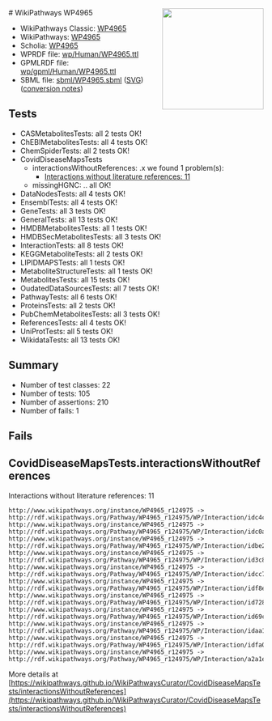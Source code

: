 <img style="float: right; width: 200px" src="../logo.png" />
# WikiPathways WP4965

* WikiPathways Classic: [WP4965](https://classic.wikipathways.org/instance/WP4965)
* WikiPathways: [WP4965](https://identifiers.org/wikipathways:WP4965)
* Scholia: [WP4965](https://scholia.toolforge.org/wikipathways/WP4965)
* WPRDF file: [wp/Human/WP4965.ttl](../wp/Human/WP4965.ttl)
* GPMLRDF file: [wp/gpml/Human/WP4965.ttl](../wp/gpml/Human/WP4965.ttl)
* SBML file: [sbml/WP4965.sbml](../sbml/WP4965.sbml) ([SVG](../sbml/WP4965.svg)) ([conversion notes](../sbml/WP4965.txt))

## Tests
* CASMetabolitesTests: all 2 tests OK!
* ChEBIMetabolitesTests: all 4 tests OK!
* ChemSpiderTests: all 2 tests OK!
* CovidDiseaseMapsTests
    * interactionsWithoutReferences: .x we found 1 problem(s):
        * [Interactions without literature references: 11](#9701cce2)
    * missingHGNC: .. all OK!
* DataNodesTests: all 4 tests OK!
* EnsemblTests: all 4 tests OK!
* GeneTests: all 3 tests OK!
* GeneralTests: all 13 tests OK!
* HMDBMetabolitesTests: all 1 tests OK!
* HMDBSecMetabolitesTests: all 3 tests OK!
* InteractionTests: all 8 tests OK!
* KEGGMetaboliteTests: all 2 tests OK!
* LIPIDMAPSTests: all 1 tests OK!
* MetaboliteStructureTests: all 1 tests OK!
* MetabolitesTests: all 15 tests OK!
* OudatedDataSourcesTests: all 7 tests OK!
* PathwayTests: all 6 tests OK!
* ProteinsTests: all 2 tests OK!
* PubChemMetabolitesTests: all 3 tests OK!
* ReferencesTests: all 4 tests OK!
* UniProtTests: all 5 tests OK!
* WikidataTests: all 13 tests OK!


## Summary

* Number of test classes: 22
* Number of tests: 105
* Number of assertions: 210
* Number of fails: 1

## Fails

<a name="9701cce2" />

## CovidDiseaseMapsTests.interactionsWithoutReferences

Interactions without literature references: 11
```
http://www.wikipathways.org/instance/WP4965_r124975 -> http://rdf.wikipathways.org/Pathway/WP4965_r124975/WP/Interaction/idc4c8fdab
http://www.wikipathways.org/instance/WP4965_r124975 -> http://rdf.wikipathways.org/Pathway/WP4965_r124975/WP/Interaction/idc0a82d8
http://www.wikipathways.org/instance/WP4965_r124975 -> http://rdf.wikipathways.org/Pathway/WP4965_r124975/WP/Interaction/idbe2626c9
http://www.wikipathways.org/instance/WP4965_r124975 -> http://rdf.wikipathways.org/Pathway/WP4965_r124975/WP/Interaction/id3c85f717
http://www.wikipathways.org/instance/WP4965_r124975 -> http://rdf.wikipathways.org/Pathway/WP4965_r124975/WP/Interaction/idcc7fc0b6
http://www.wikipathways.org/instance/WP4965_r124975 -> http://rdf.wikipathways.org/Pathway/WP4965_r124975/WP/Interaction/idf8eda287
http://www.wikipathways.org/instance/WP4965_r124975 -> http://rdf.wikipathways.org/Pathway/WP4965_r124975/WP/Interaction/id7289f3b9
http://www.wikipathways.org/instance/WP4965_r124975 -> http://rdf.wikipathways.org/Pathway/WP4965_r124975/WP/Interaction/id69cfbf
http://www.wikipathways.org/instance/WP4965_r124975 -> http://rdf.wikipathways.org/Pathway/WP4965_r124975/WP/Interaction/idaa16182f
http://www.wikipathways.org/instance/WP4965_r124975 -> http://rdf.wikipathways.org/Pathway/WP4965_r124975/WP/Interaction/idfa0e6009
http://www.wikipathways.org/instance/WP4965_r124975 -> http://rdf.wikipathways.org/Pathway/WP4965_r124975/WP/Interaction/a2a1e
```

More details at [https://wikipathways.github.io/WikiPathwaysCurator/CovidDiseaseMapsTests/interactionsWithoutReferences](https://wikipathways.github.io/WikiPathwaysCurator/CovidDiseaseMapsTests/interactionsWithoutReferences)

